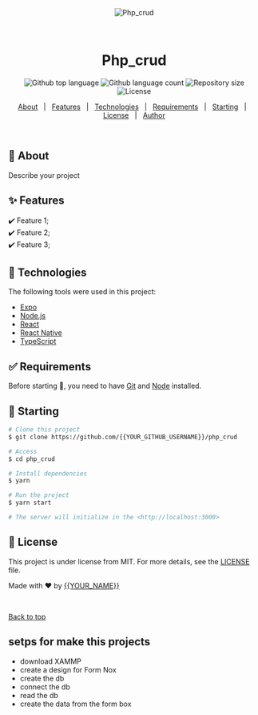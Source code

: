 <div align="center" id="top"> 
  <img src="./.github/app.gif" alt="Php_crud" />

  &#xa0;

  <!-- <a href="https://php_crud.netlify.app">Demo</a> -->
</div>

<h1 align="center">Php_crud</h1>

<p align="center">
  <img alt="Github top language" src="https://img.shields.io/github/languages/top/{{YOUR_GITHUB_USERNAME}}/php_crud?color=56BEB8">

  <img alt="Github language count" src="https://img.shields.io/github/languages/count/{{YOUR_GITHUB_USERNAME}}/php_crud?color=56BEB8">

  <img alt="Repository size" src="https://img.shields.io/github/repo-size/{{YOUR_GITHUB_USERNAME}}/php_crud?color=56BEB8">

  <img alt="License" src="https://img.shields.io/github/license/{{YOUR_GITHUB_USERNAME}}/php_crud?color=56BEB8">

  <!-- <img alt="Github issues" src="https://img.shields.io/github/issues/{{YOUR_GITHUB_USERNAME}}/php_crud?color=56BEB8" /> -->

  <!-- <img alt="Github forks" src="https://img.shields.io/github/forks/{{YOUR_GITHUB_USERNAME}}/php_crud?color=56BEB8" /> -->

  <!-- <img alt="Github stars" src="https://img.shields.io/github/stars/{{YOUR_GITHUB_USERNAME}}/php_crud?color=56BEB8" /> -->
</p>

<!-- Status -->

<!-- <h4 align="center"> 
	🚧  Php_crud 🚀 done...  🚧
</h4> 

<hr> -->

<p align="center">
  <a href="#dart-about">About</a> &#xa0; | &#xa0; 
  <a href="#sparkles-features">Features</a> &#xa0; | &#xa0;
  <a href="#rocket-technologies">Technologies</a> &#xa0; | &#xa0;
  <a href="#white_check_mark-requirements">Requirements</a> &#xa0; | &#xa0;
  <a href="#checkered_flag-starting">Starting</a> &#xa0; | &#xa0;
  <a href="#memo-license">License</a> &#xa0; | &#xa0;
  <a href="https://github.com/{{YOUR_GITHUB_USERNAME}}" target="_blank">Author</a>
</p>

<br>

## :dart: About ##

Describe your project

## :sparkles: Features ##

:heavy_check_mark: Feature 1;\
:heavy_check_mark: Feature 2;\
:heavy_check_mark: Feature 3;

## :rocket: Technologies ##

The following tools were used in this project:

- [Expo](https://expo.io/)
- [Node.js](https://nodejs.org/en/)
- [React](https://pt-br.reactjs.org/)
- [React Native](https://reactnative.dev/)
- [TypeScript](https://www.typescriptlang.org/)

## :white_check_mark: Requirements ##

Before starting :checkered_flag:, you need to have [Git](https://git-scm.com) and [Node](https://nodejs.org/en/) installed.

## :checkered_flag: Starting ##

```bash
# Clone this project
$ git clone https://github.com/{{YOUR_GITHUB_USERNAME}}/php_crud

# Access
$ cd php_crud

# Install dependencies
$ yarn

# Run the project
$ yarn start

# The server will initialize in the <http://localhost:3000>
```

## :memo: License ##

This project is under license from MIT. For more details, see the [LICENSE](LICENSE.md) file.


Made with :heart: by <a href="https://github.com/{{YOUR_GITHUB_USERNAME}}" target="_blank">{{YOUR_NAME}}</a>

&#xa0;

<a href="#top">Back to top</a>


## setps for make this projects 
- download XAMMP 
- create a design for Form Nox 
- create the db 
- connect the db 
- read the db 
- create the data from the form box 

